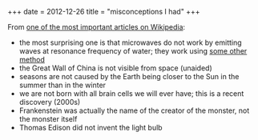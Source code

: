 +++
date = 2012-12-26
title = "misconceptions I had"
+++

From [one of the most important articles on Wikipedia][]:

-   the most surprising one is that microwaves do not work by emitting
    waves at resonance frequency of water; they work using [some other
    method]
-   the Great Wall of China is not visible from space (unaided)
-   seasons are not caused by the Earth being closer to the Sun in the
    summer than in the winter
-   we are not born with all brain cells we will ever have; this is a
    recent discovery (2000s)
-   Frankenstein was actually the name of the creator of the monster,
    not the monster itself
-   Thomas Edison did not invent the light bulb

  [one of the most important articles on Wikipedia]: http://en.wikipedia.org/wiki/List_of_common_misconceptions
  [some other method]: http://en.wikipedia.org/wiki/Dielectric_heating
